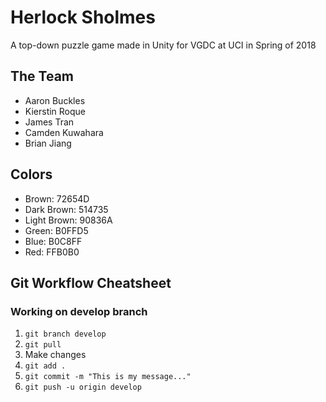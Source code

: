 # Herlock Sholmes
A top-down puzzle game made in Unity for VGDC at UCI in Spring of 2018

## The Team
- Aaron Buckles
- Kierstin Roque
- James Tran
- Camden Kuwahara
- Brian Jiang

## Colors
- Brown: 72654D
- Dark Brown: 514735
- Light Brown: 90836A
- Green: B0FFD5
- Blue: B0C8FF
- Red: FFB0B0

## Git Workflow Cheatsheet
### Working on develop branch
1. `git branch develop`
2. `git pull`
3. Make changes
4. `git add .`
5. `git commit -m "This is my message..."`
6. `git push -u origin develop`
